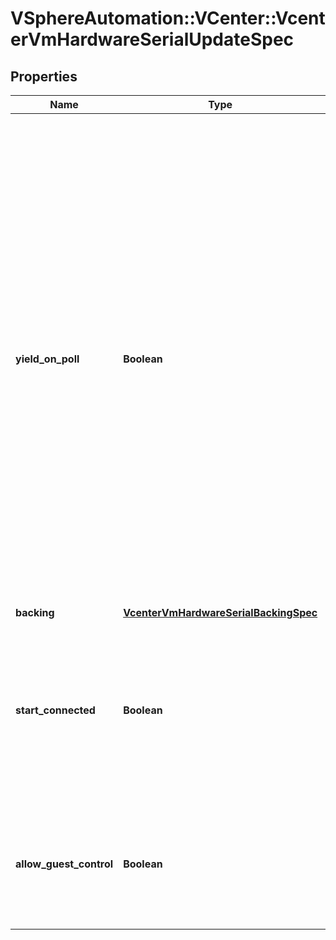 # VSphereAutomation::VCenter::VcenterVmHardwareSerialUpdateSpec

## Properties
Name | Type | Description | Notes
------------ | ------------- | ------------- | -------------
**yield_on_poll** | **Boolean** | CPU yield behavior. If set to true, the virtual machine will periodically relinquish the processor if its sole task is polling the virtual serial port. The amount of time it takes to regain the processor will depend on the degree of other virtual machine activity on the host.   This field may be modified at any time, and changes applied to a connected virtual serial port take effect immediately.  If unset, the value is unchanged. | [optional] 
**backing** | [**VcenterVmHardwareSerialBackingSpec**](VcenterVmHardwareSerialBackingSpec.md) |  | [optional] 
**start_connected** | **Boolean** | Flag indicating whether the virtual device should be connected whenever the virtual machine is powered on. If unset, the value is unchanged. | [optional] 
**allow_guest_control** | **Boolean** | Flag indicating whether the guest can connect and disconnect the device. If unset, the value is unchanged. | [optional] 


